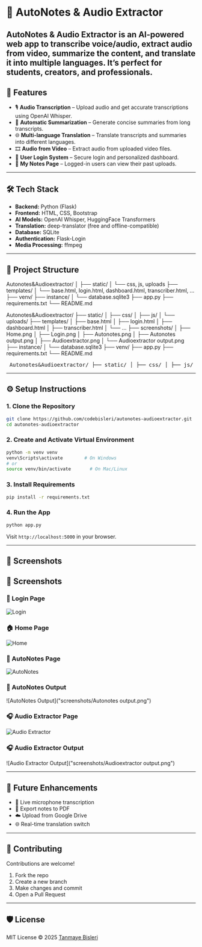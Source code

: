 # 📝 AutoNotes & Audio Extractor

AutoNotes & Audio Extractor is an AI-powered web app to transcribe voice/audio, extract audio from video, summarize the content, and translate it into multiple languages. It’s perfect for students, creators, and professionals.
---
## 🚀 Features

- 🎙️ **Audio Transcription** – Upload audio and get accurate transcriptions using OpenAI Whisper.
- 📄 **Automatic Summarization** – Generate concise summaries from long transcripts.
- 🌐 **Multi-language Translation** – Translate transcripts and summaries into different languages.
- 🎞️ **Audio from Video** – Extract audio from uploaded video files.
- 🔐 **User Login System** – Secure login and personalized dashboard.
- 📁 **My Notes Page** – Logged-in users can view their past uploads.
---

## 🛠️ Tech Stack

- **Backend:** Python (Flask)
- **Frontend:** HTML, CSS, Bootstrap
- **AI Models:** OpenAI Whisper, HuggingFace Transformers
- **Translation:** deep-translator (free and offline-compatible)
- **Database:** SQLite
- **Authentication:** Flask-Login
- **Media Processing:** ffmpeg

---

## 📂 Project Structure
Autonotes&Audioextractor/
│
├── static/
│ └── css, js, uploads
├── templates/
│ └── base.html, login.html, dashboard.html, transcriber.html, ...
├── venv/
├── instance/
│ └── database.sqlite3
├── app.py
├── requirements.txt
└── README.md

Autonotes&Audioextractor/
├── static/
│   ├── css/
│   ├── js/
│   └── uploads/
├── templates/
│   ├── base.html
│   ├── login.html
│   ├── dashboard.html
│   ├── transcriber.html
│   └── ...
├── screenshots/
│   ├── Home.png
│   ├── Login.png
│   ├── Autonotes.png
│   ├── Autonotes output.png
│   ├── Audioextractor.png
│   └── Audioextractor output.png
├── instance/
│   └── database.sqlite3
├── venv/
├── app.py
├── requirements.txt
└── README.md

<pre> Autonotes&Audioextractor/ ├── static/ │ ├── css/ │ ├── js/ │ └── uploads/ ├── templates/ │ ├── base.html │ ├── login.html │ ├── dashboard.html │ └── transcriber.html ├── screenshots/ │ ├── Home.png │ ├── Login.png │ ├── Autonotes.png │ ├── Autonotes output.png │ ├── Audioextractor.png │ └── Audioextractor output.png ├── instance/ │ └── database.sqlite3 ├── venv/ ├── app.py ├── requirements.txt └── README.md </pre>


---

## ⚙️ Setup Instructions

### 1. Clone the Repository

```bash
git clone https://github.com/codebisleri/autonotes-audioextractor.git
cd autonotes-audioextractor
```

### 2. Create and Activate Virtual Environment

```bash
python -m venv venv
venv\Scripts\activate        # On Windows
# or
source venv/bin/activate       # On Mac/Linux
```

### 3. Install Requirements

```bash
pip install -r requirements.txt
```

### 4. Run the App

```bash
python app.py
```

Visit `http://localhost:5000` in your browser.

---
## 📸 Screenshots
## 📸 Screenshots

### 🔐 Login Page
![Login]("screenshots/Login.png")

### 🏠 Home Page
![Home]("screenshots/Home.png")

### 📝 AutoNotes Page
![AutoNotes]("screenshots/Autonotes.png")

### 📝 AutoNotes Output
![AutoNotes Output]("screenshots/Autonotes output.png")

### 🎧 Audio Extractor Page
![Audio Extractor]("screenshots/Audioextractor.png")

### 🎧 Audio Extractor Output
![Audio Extractor Output]("screenshots/Audioextractor output.png")

---

## 🔮 Future Enhancements

- 🎤 Live microphone transcription
- 📄 Export notes to PDF
- ☁️ Upload from Google Drive
- 🌐 Real-time translation switch

--- 

## 🤝 Contributing

Contributions are welcome!

1. Fork the repo
2. Create a new branch
3. Make changes and commit
4. Open a Pull Request

---

## 🛡️ License

MIT License © 2025 [Tanmaye Bisleri](https://github.com/codebisleri)
